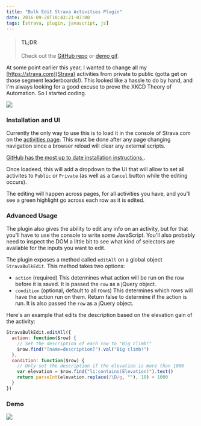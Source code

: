 ```yaml
---
title: "Bulk Edit Strava Activities Plugin"
date: 2016-09-20T10:43:21-07:00
tags: [strava, plugin, javascript, js]
---
```


> #### TL;DR
>
> Check out the [GitHub repo](https://github.com/lukekarrys/strava-bulk-edit) or [demo gif](https://cldup.com/7pZH0ZPSnR.gif).

At some point earlier this year, I wanted to change all my [https://strava.com](Strava) activities from private to public (gotta get on those segment leaderboards!). This looked like a hassle to do by hand, and I'm always looking for a good excuse to prove the XKCD Theory of Automation. So I started coding.

<!-- more -->

[![](http://imgs.xkcd.com/comics/automation.png)](https://xkcd.com/1319/)

### Installation and UI

Currently the only way to use this is to load it in the console of Strava.com on the [activities page](https://www.strava.com/athlete/training). This must be done after any page changing navigation since a browser reload will clear any external scripts.

[GitHub has the most up to date installation instructions.](https://github.com/lukekarrys/strava-bulk-edit#installation).

Once loadeed, this will add a dropdown to the UI that will allow to set all activites to `Public` or `Private` (as well as a `Cancel` button while the editing occurs).

The editing will happen across pages, for all activities you have, and you'll see a green highlight go across each row as it is edited.

### Advanced Usage

The plugin also gives the ability to edit any info on an activity, but for that you'll have to use the console to write some JavaScript. You'll also probably need to inspect the DOM a little bit to see what kind of selectors are available for the inputs you want to edit.

The plugin exposes a method called `editAll` on a global object `StravaBulkEdit`. This method takes two options:

- `action` (required) This determines what action will be run on the row before it is saved. It is passed the `row` as a jQuery object.
- `condition` (optional, default to all rows) This determines which rows will have the action run on them. Return false to determine if the action is run. It is also passed the `row` as a jQuery object.

Here's an example that edits the description based on the elevation gain of the activity:

```js
StravaBulkEdit.editAll({
  action: function($row) {
    // Set the description of each row to "Big climb!"
    $row.find("[name=description]").val("Big climb!")
  },
  condition: function($row) {
    // Only set the description if the elevation is more than 1000
    var elevation = $row.find("li:contains(Elevation)").text()
    return parseInt(elevation.replace(/\D/g, ""), 10) > 1000
  }
})
```

### Demo

![](https://cldup.com/7pZH0ZPSnR.gif)
&nbsp;

